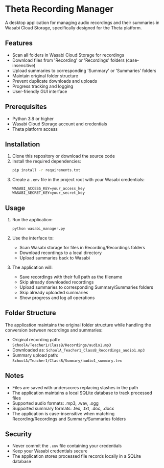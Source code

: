 # Theta Recording Manager

A desktop application for managing audio recordings and their summaries in Wasabi Cloud Storage, specifically designed for the Theta platform.

## Features

- Scan all folders in Wasabi Cloud Storage for recordings
- Download files from 'Recording' or 'Recordings' folders (case-insensitive)
- Upload summaries to corresponding 'Summary' or 'Summaries' folders
- Maintain original folder structure
- Prevent duplicate downloads and uploads
- Progress tracking and logging
- User-friendly GUI interface

## Prerequisites

- Python 3.8 or higher
- Wasabi Cloud Storage account and credentials
- Theta platform access

## Installation

1. Clone this repository or download the source code
2. Install the required dependencies:
   ```bash
   pip install -r requirements.txt
   ```
3. Create a `.env` file in the project root with your Wasabi credentials:
   ```
   WASABI_ACCESS_KEY=your_access_key
   WASABI_SECRET_KEY=your_secret_key
   ```

## Usage

1. Run the application:
   ```bash
   python wasabi_manager.py
   ```

2. Use the interface to:
   - Scan Wasabi storage for files in Recording/Recordings folders
   - Download recordings to a local directory
   - Upload summaries back to Wasabi

3. The application will:
   - Save recordings with their full path as the filename
   - Skip already downloaded recordings
   - Upload summaries to corresponding Summary/Summaries folders
   - Skip already uploaded summaries
   - Show progress and log all operations

## Folder Structure

The application maintains the original folder structure while handling the conversion between recordings and summaries:

- Original recording path: `SchoolA/Teacher1/ClassB/Recordings/audio1.mp3`
- Downloaded as: `SchoolA_Teacher1_ClassB_Recordings_audio1.mp3`
- Summary upload path: `SchoolA/Teacher1/ClassB/Summary/audio1_summary.tex`

## Notes

- Files are saved with underscores replacing slashes in the path
- The application maintains a local SQLite database to track processed files
- Supported audio formats: .mp3, .wav, .ogg
- Supported summary formats: .tex, .txt, .doc, .docx
- The application is case-insensitive when matching Recording/Recordings and Summary/Summaries folders

## Security

- Never commit the `.env` file containing your credentials
- Keep your Wasabi credentials secure
- The application stores processed file records locally in a SQLite database 